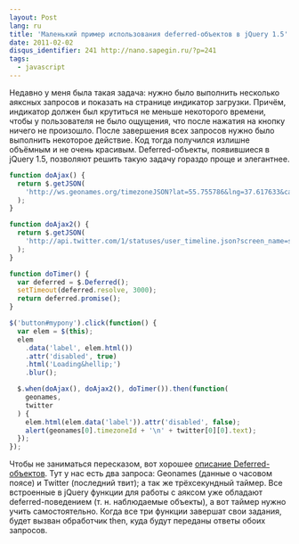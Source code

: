```yaml
---
layout: Post
lang: ru
title: 'Маленький пример использования deferred-объектов в jQuery 1.5'
date: 2011-02-02
disqus_identifier: 241 http://nano.sapegin.ru/?p=241
tags:
  - javascript
---
```


Недавно у меня была такая задача: нужно было выполнить несколько аяксных запросов и показать на странице индикатор загрузки. Причём, индикатор должен был крутиться не меньше некоторого времени, чтобы у пользователя не было ощущения, что после нажатия на кнопку ничего не произошло. После завершения всех запросов нужно было выполнить некоторое действие. Код тогда получился излишне объёмным и не очень красивым. Deferred-объекты, появившиеся в jQuery 1.5, позволяют решить такую задачу гораздо проще и элегантнее.

```javascript
function doAjax() {
  return $.getJSON(
    'http://ws.geonames.org/timezoneJSON?lat=55.755786&lng=37.617633&callback=?'
  );
}

function doAjax2() {
  return $.getJSON(
    'http://api.twitter.com/1/statuses/user_timeline.json?screen_name=sapegin&count=1&callback=?'
  );
}

function doTimer() {
  var deferred = $.Deferred();
  setTimeout(deferred.resolve, 3000);
  return deferred.promise();
}

$('button#mypony').click(function() {
  var elem = $(this);
  elem
    .data('label', elem.html())
    .attr('disabled', true)
    .html('Loading&hellip;')
    .blur();

  $.when(doAjax(), doAjax2(), doTimer()).then(function(
    geonames,
    twitter
  ) {
    elem.html(elem.data('label')).attr('disabled', false);
    alert(geonames[0].timezoneId + '\n' + twitter[0][0].text);
  });
});
```

Чтобы не заниматься пересказом, вот хорошее [описание Deferred-объектов](https://habrahabr.ru/post/112960/). Тут у нас есть два запроса: Geonames (данные о часовом поясе) и Twitter (последний твит); а так же трёхсекундный таймер. Все встроенные в jQuery функции для работы с аяксом уже обладают deferred-поведением (т. н. наблюдаемые объекты), а вот таймер нужно учить самостоятельно. Когда все три функции завершат свои задания, будет вызван обработчик then, куда будут переданы ответы обоих запросов.
